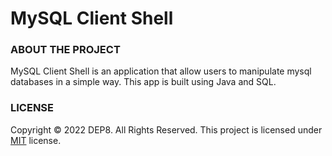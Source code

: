 # MySQL Client Shell

### ABOUT THE PROJECT
MySQL Client Shell is an application that allow users to manipulate mysql databases in a simple way. This app is built using Java and SQL.


### LICENSE
Copyright © 2022 DEP8. All Rights Reserved.
This project is licensed under [MIT](LICENSE.txt) license.
